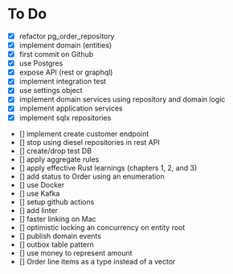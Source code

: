 # To Do

- [x] refactor pg_order_repository
- [x] implement domain (entities)
- [x] first commit on Github
- [x] use Postgres
- [x] expose API (rest or graphql)
- [x] implement integration test
- [x] use settings object
- [x] implement domain services using repository and domain logic
- [x] implement application services
- [x] implement sqlx repositories
- [] implement create customer endpoint
- [] stop using diesel repositories in rest API
- [] create/drop test DB
- [] apply aggregate rules
- [] apply effective Rust learnings (chapters 1, 2, and 3)
- [] add status to Order using an enumeration
- [] use Docker
- [] use Kafka
- [] setup github actions 
- [] add linter
- [] faster linking on Mac
- [] optimistic locking an concurrency on entity root
- [] publish domain events
- [] outbox table pattern
- [] use money to represent amount
- [] Order line items as a type instead of a vector